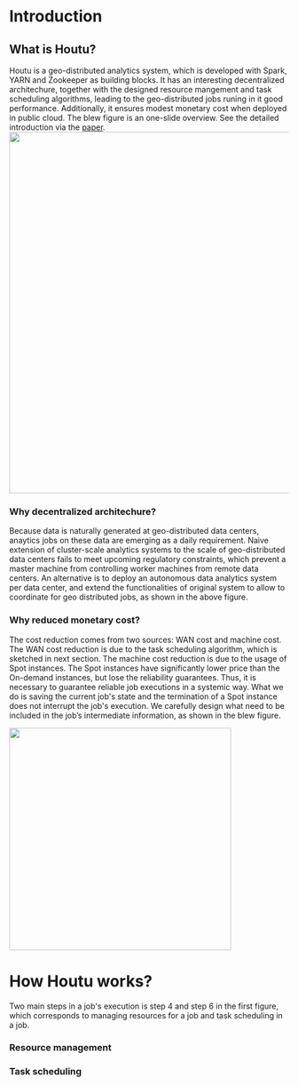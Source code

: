 Introduction
===
What is Houtu?
--- 
Houtu is a geo-distributed analytics system, which is developed with Spark, YARN and Zookeeper as building blocks. It has an interesting decentralized architechure, together with the designed resource mangement and task scheduling algorithms, leading to the geo-distributed jobs runing in it good performance. Additionally, it ensures modest monetary cost when deployed in public cloud. The blew figure is an one-slide overview. See the detailed introduction via the [paper](https://github.com/DislabNJU/Houtu/blob/branch-0.2/Houtu-tech-report.pdf).
<img width="650" src="https://github.com/DislabNJU/Houtu/blob/branch-0.2/architecure.PNG"/>
### Why decentralized architechure?
Because data is naturally generated at geo-distributed data centers, anaytics jobs on these data are emerging as a daily requirement. Naive extension of cluster-scale analytics systems to the scale of geo-distributed data centers fails to meet upcoming regulatory constraints, which prevent a master machine from controlling worker machines from remote data centers. An alternative is to deploy an autonomous data analytics system per data center, and extend the functionalities of original system to allow to coordinate for geo distributed jobs, as shown in the above figure.
### Why reduced monetary cost?
The cost reduction comes from two sources: WAN cost and machine cost. The WAN cost reduction is due to the task scheduling algorithm, which is sketched in next section. The machine cost reduction is due to the usage of Spot instances. The Spot instances have significantly lower price than the On-demand instances, but lose the reliability guarantees. Thus, it is necessary to guarantee reliable job executions in a systemic way. What we do is saving the current job's state and the termination of a Spot instance does not interrupt the job's execution. We carefully design what need to be included in the job’s intermediate information, as shown in the blew figure.

<img width="400" src="https://github.com/DislabNJU/Houtu/blob/branch-0.2/job-log-topo.PNG"/>

How Houtu works?
=== 
Two main steps in a job's execution is step 4 and step 6 in the first figure, which corresponds to managing resources for a job and task scheduling in a job. 

### Resource management


### Task scheduling
